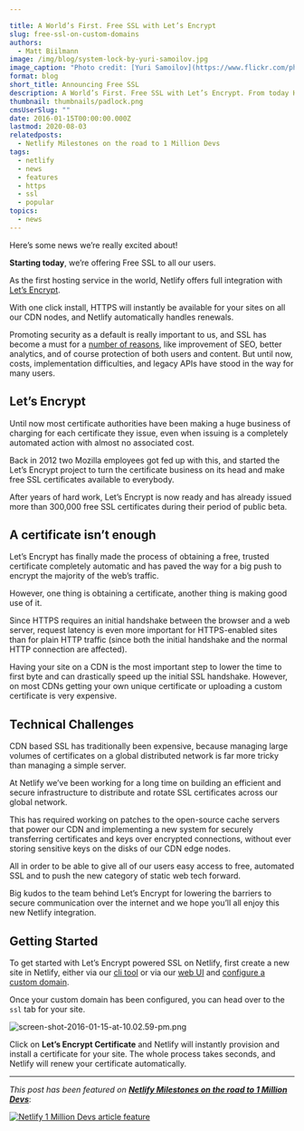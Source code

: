 ```yaml
---

title: A World’s First. Free SSL with Let’s Encrypt
slug: free-ssl-on-custom-domains
authors:
  - Matt Biilmann
image: /img/blog/system-lock-by-yuri-samoilov.jpg
image_caption: "Photo credit: [Yuri Samoilov](https://www.flickr.com/photos/yusamoilov/13334048894)  \n"
format: blog
short_title: Announcing Free SSL
description: A World’s First. Free SSL with Let’s Encrypt. From today HTTPS is a free one-click setup on all our plans
thumbnail: thumbnails/padlock.png
cmsUserSlug: ""
date: 2016-01-15T00:00:00.000Z
lastmod: 2020-08-03
relatedposts:
  - Netlify Milestones on the road to 1 Million Devs
tags:
  - netlify
  - news
  - features
  - https
  - ssl
  - popular
topics:
  - news
---
```


Here’s some news we’re really excited about!

**Starting today**, we’re offering Free SSL to all our users.

As the first hosting service in the world, Netlify offers full integration with [Let’s Encrypt](https://letsencrypt.org).

With one click install, HTTPS will instantly be available for your sites on all our CDN nodes, and Netlify automatically handles renewals.

Promoting security as a default is really important to us, and SSL has become a must for a [number of reasons](/blog/2014/10/03/five-reasons-you-want-https-for-your-static-site), like improvement of SEO, better analytics, and of course protection of both users and content. But until now, costs, implementation difficulties, and legacy APIs have stood in the way for many users.

<!-- excerpt -->

## Let’s Encrypt

Until now most certificate authorities have been making a huge business of charging for each certificate they issue, even when issuing is a completely automated action with almost no associated cost.

Back in 2012 two Mozilla employees got fed up with this, and started the Let’s Encrypt project to turn the certificate business on its head and make free SSL certificates available to everybody.

After years of hard work, Let’s Encrypt is now ready and has already issued more than 300,000 free SSL certificates during their period of public beta.

## A certificate isn’t enough

Let’s Encrypt has finally made the process of obtaining a free, trusted certificate completely automatic and has paved the way for a big push to encrypt the majority of the web’s traffic.

However, one thing is obtaining a certificate, another thing is making good use of it.

Since HTTPS requires an initial handshake between the browser and a web server, request latency is even more important for HTTPS-enabled sites than for plain HTTP traffic (since both the initial handshake and the normal HTTP connection are affected).

Having your site on a CDN is the most important step to lower the time to first byte and can drastically speed up the initial SSL handshake. However, on most CDNs getting your own unique certificate or uploading a custom certificate is very expensive.

## Technical Challenges

CDN based SSL has traditionally been expensive, because managing large volumes of certificates on a global distributed network is far more tricky than managing a simple server.

At Netlify we’ve been working for a long time on building an efficient and secure infrastructure to distribute and rotate SSL certificates across our global network.

This has required working on patches to the open-source cache servers that power our CDN and implementing a new system for securely transferring certificates and keys over encrypted connections, without ever storing sensitive keys on the disks of our CDN edge nodes.

All in order to be able to give all of our users easy access to free, automated SSL and to push the new category of static web tech forward.

Big kudos to the team behind Let’s Encrypt for lowering the barriers to secure communication over the internet and we hope you’ll all enjoy this new Netlify integration.

## Getting Started

To get started with Let’s Encrypt powered SSL on Netlify, first create a new site in Netlify, either via our [cli tool](/docs/cli) or via our [web UI](https://app.netlify.com/sites) and [configure a custom domain](/docs/custom-domains).

Once your custom domain has been configured, you can head over to the `ssl` tab for your site.

![screen-shot-2016-01-15-at-10.02.59-pm.png](/img/blog/screen-shot-2016-01-15-at-10.02.59-pm.png)

Click on **Let’s Encrypt Certificate** and Netlify will instantly provision and install a certificate for your site. The whole process takes seconds, and Netlify will renew your certificate automatically.

---

_This post has been featured on **[Netlify Milestones on the road to 1 Million Devs](https://www.netlify.com/blog/2020/08/03/netlify-milestones-on-the-road-to-1-million-devs/#netlify-first-hosting-provider-to-offer-free-ssl-through-let-s-encrypt)**_:

[![Netlify 1 Million Devs article feature](/img/blog/featured-on-1-million-devs-banner.png)](https://www.netlify.com/blog/2020/08/03/netlify-milestones-on-the-road-to-1-million-devs/#netlify-first-hosting-provider-to-offer-free-ssl-through-let-s-encrypt)
